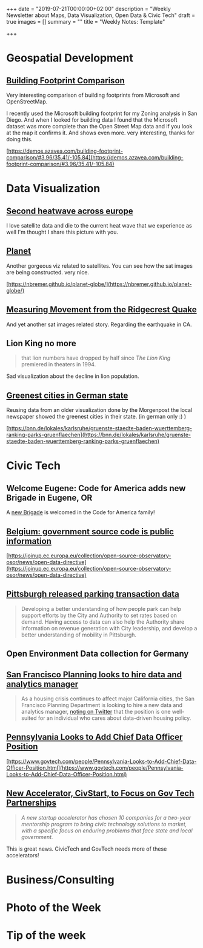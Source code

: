 +++
date = "2019-07-21T00:00:00+02:00"
description = "Weekly Newsletter about Maps, Data Visualization, Open Data & Civic Tech"
draft = true
images = []
summary = ""
title = "Weekly Notes: Template"

+++
# Geospatial Development

## [Building Footprint Comparison](https://demos.azavea.com/building-footprint-comparison/#3.96/35.41/-105.84)

Very interesting comparison of building footprints from Microsoft and OpenStreetMap.

I recently used the Microsoft building footprint for my Zoning analysis in San Diego. And when I looked for building data I found that the Microsoft dataset was more complete than the Open Street Map data and if you look at the map it confirms it. And shows even more. very interesting, thanks for doing this.

[https://demos.azavea.com/building-footprint-comparison/#3.96/35.41/-105.84](https://demos.azavea.com/building-footprint-comparison/#3.96/35.41/-105.84)

# Data Visualization

## [Second heatwave across europe](https://earthobservatory.nasa.gov/images/145377/a-second-scorching-heatwave-in-europe)

I love satellite data and die to the current heat wave that we experience as well I'm thought I share this picture with you.


## [Planet](https://nbremer.github.io/planet-globe/)

Another gorgeous viz related to satellites. You can see how the sat images are being constructed. very nice.

[https://nbremer.github.io/planet-globe/](https://nbremer.github.io/planet-globe/)

## [Measuring Movement from the Ridgecrest Quake](https://earthobservatory.nasa.gov/images/145318/measuring-movement-from-the-ridgecrest-quake)

And yet another sat images related story. Regarding the earthquake in CA.

## Lion King no more

> that lion numbers have dropped by half since _The Lion King_ premiered in theaters in 1994.

Sad visualization about the decline in lion population. 

## [Greenest cities in German state](https://bnn.de/lokales/karlsruhe/gruenste-staedte-baden-wuerttemberg-ranking-parks-gruenflaechen)

Reusing data from an older visualization done by the Morgenpost the local newspaper showed the greenest cities in their state. (in german only :) )

[https://bnn.de/lokales/karlsruhe/gruenste-staedte-baden-wuerttemberg-ranking-parks-gruenflaechen](https://bnn.de/lokales/karlsruhe/gruenste-staedte-baden-wuerttemberg-ranking-parks-gruenflaechen)

# Civic Tech

## Welcome Eugene: Code for America adds new Brigade in Eugene, OR

A [new Brigade](https://twitter.com/open_eugene) is welcomed in the Code for America family! 

## [Belgium: government source code is public information](https://joinup.ec.europa.eu/collection/open-source-observatory-osor/news/open-data-directive)

[https://joinup.ec.europa.eu/collection/open-source-observatory-osor/news/open-data-directive](https://joinup.ec.europa.eu/collection/open-source-observatory-osor/news/open-data-directive)

## [Pittsburgh released parking transaction data](http://www.wprdc.org/news/published-data-pittsburgh-parking-transactions/)

> Developing a better understanding of how people park can help support efforts by the City and Authority to set rates based on demand. Having access to data can also help the Authority share information on revenue generation with City leadership, and develop a better understanding of mobility in Pittsburgh.

## Open Environment Data collection for Germany

## [San Francisco Planning looks to hire data and analytics manager](https://twitter.com/DataSF/status/1151153459069980672)

> As a housing crisis continues to affect major California cities, the San Francisco Planning Department is looking to hire a new data and analytics manager, [noting on Twitter](https://twitter.com/DataSF/status/1151153459069980672) that the position is one well-suited for an individual who cares about data-driven housing policy.

## [Pennsylvania Looks to Add Chief Data Officer Position](https://www.govtech.com/people/Pennsylvania-Looks-to-Add-Chief-Data-Officer-Position.html)

[https://www.govtech.com/people/Pennsylvania-Looks-to-Add-Chief-Data-Officer-Position.html](https://www.govtech.com/people/Pennsylvania-Looks-to-Add-Chief-Data-Officer-Position.html)

## [New Accelerator, CivStart, to Focus on Gov Tech Partnerships](https://www.govtech.com/biz/New-Accelerator-CivStart-to-Focus-on-Gov-Tech-Partnerships.html)

> _A new startup accelerator has chosen 10 companies for a two-year mentorship program to bring civic technology solutions to market, with a specific focus on enduring problems that face state and local government._

This is great news. CivicTech and GovTech needs more of these accelerators! 

# Business/Consulting

# Photo of the Week

# Tip of the week

<div class="rm-area-end-of-content"></div>